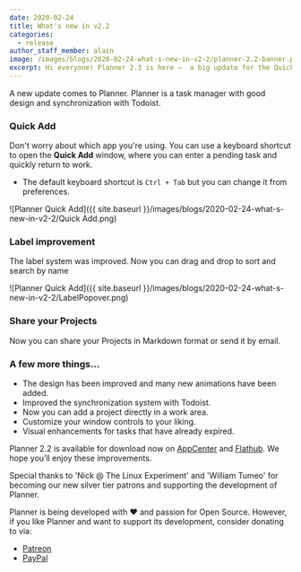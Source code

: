 ```yaml
---
date: 2020-02-24
title: What's new in v2.2
categories:
  - release
author_staff_member: alain
image: /images/blogs/2020-02-24-what-s-new-in-v2-2/planner-2.2-banner.png
excerpt: Hi everyone! Planner 2.3 is here –  a big update for the Quick Find feature, recurring tasks and design improvements.
---
```


A new update comes to Planner. Planner is a task manager with good design and synchronization with Todoist.

### Quick Add

Don't worry about which app you're using. You can use a keyboard shortcut to open the **Quick Add** window, where you can enter a pending task and quickly return to work.

- The default keyboard shortcut is `Ctrl + Tab` but you can change it from preferences.

![Planner Quick Add]({{ site.baseurl }}/images/blogs/2020-02-24-what-s-new-in-v2-2/Quick Add.png)

### Label improvement

The label system was improved. Now you can drag and drop to sort and search by name

![Planner Quick Add]({{ site.baseurl }}/images/blogs/2020-02-24-what-s-new-in-v2-2/LabelPopover.png)
### Share your Projects

Now you can share your Projects in Markdown format or send it by email.

### A few more things…

- The design has been improved and many new animations have been added.
- Improved the synchronization system with Todoist.
- Now you can add a project directly in a work area.
- Customize your window controls to your liking.
- Visual enhancements for tasks that have already expired.

Planner 2.2 is available for download now on [AppCenter](https://appcenter.elementary.io/com.github.alainm23.planner/) and [Flathub](https://flathub.org/apps/details/com.github.alainm23.planner). We hope you’ll enjoy these improvements.

Special thanks to 'Nick @ The Linux Experiment' and 'William Tumeo' for becoming our new silver tier patrons and supporting the development of Planner.

Planner is being developed with ❤️ and passion for Open Source. However, if you like Planner and want to support its development, consider donating to via:
- [Patreon](https://www.patreon.com/alainm23)
- [PayPal](https://www.paypal.me/alainm23)



